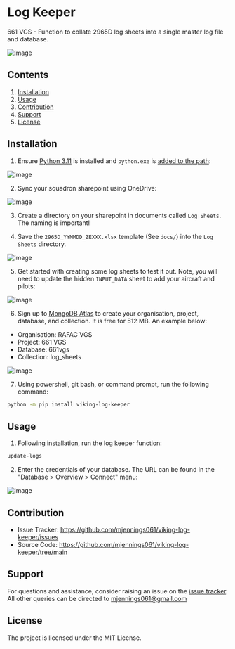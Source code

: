 # Log Keeper
661 VGS - Function to collate 2965D log sheets into a single master log file and database.

![image](https://github.com/mjennings061/viking-log-keeper/assets/24479573/cd4929e4-7a13-4d48-b4b6-1cd52f865b8d)

## Contents

1. [Installation](#installation)
2. [Usage](#usage)
3. [Contribution](#contribution)
4. [Support](#support)
5. [License](#license)

## Installation
1. Ensure [Python 3.11](https://www.python.org/downloads/windows/) is installed and `python.exe` is [added to the path](https://realpython.com/add-python-to-path/):

![image](https://github.com/mjennings061/viking-log-keeper/assets/24479573/f2d58a92-752c-426e-878f-832cfcf7e175)

2. Sync your squadron sharepoint using OneDrive:

![image](https://github.com/mjennings061/viking-log-keeper/assets/24479573/e9c856aa-48c3-429d-9685-d3b586538ea2)

3. Create a directory on your sharepoint in documents called `Log Sheets`. The naming is important!

4. Save the `2965D_YYMMDD_ZEXXX.xlsx` template (See `docs/`) into the `Log Sheets` directory.

![image](https://github.com/mjennings061/viking-log-keeper/assets/24479573/ea8e51e0-ee2b-481a-88ce-63a544e0da1b)

5. Get started with creating some log sheets to test it out. Note, you will need to update the hidden `INPUT_DATA` sheet to add your aircraft and pilots:

![image](https://github.com/mjennings061/viking-log-keeper/assets/24479573/0b826db1-fbf1-43e0-b07a-389521f9f697)

6. Sign up to [MongoDB Atlas](https://cloud.mongodb.com) to create your organisation, project, database, and collection. It is free for 512 MB. An example below:
- Organisation: RAFAC VGS
- Project: 661 VGS
- Database: 661vgs
- Collection: log_sheets

![image](https://github.com/mjennings061/viking-log-keeper/assets/24479573/a2991958-93c2-45c7-9406-8dbe913c32c2)

7. Using powershell, git bash, or command prompt, run the following command:

```bash
python -m pip install viking-log-keeper
```

## Usage

1. Following installation, run the log keeper function:

```bash
update-logs
```

2. Enter the credentials of your database. The URL can be found in the "Database > Overview > Connect" menu:

![image](https://github.com/mjennings061/viking-log-keeper/assets/24479573/7b91cde7-aa26-4bc3-8f85-5c37893aceee)

## Contribution

- Issue Tracker: https://github.com/mjennings061/viking-log-keeper/issues
- Source Code: https://github.com/mjennings061/viking-log-keeper/tree/main

## Support

For questions and assistance, consider raising an issue on the [issue tracker](https://github.com/mjennings061/viking-log-keeper/issues). All other queries can be directed to [mjennings061@gmail.com]()

## License

The project is licensed under the MIT License.
